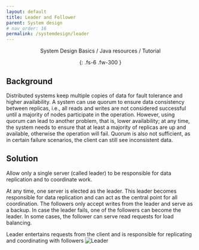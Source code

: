 ```yaml
---
layout: default
title: Leader and Follower
parent: System design
# nav_order: 16
permalink: /systemdesign/leader
---
```

<div align="center" markdown="1">
System Design Basics / Java resources / Tutorial

{: .fs-6 .fw-300 }
</div>

## Background
Distributed systems keep multiple copies of data for fault tolerance and higher availability. A system can use quorum to ensure data consistency between replicas, i.e., all reads and writes are not considered successful until a majority of nodes participate in the operation. However, using quorum can lead to another problem, that is, lower availability; at any time, the system needs to ensure that at least a majority of replicas are up and available, otherwise the operation will fail. Quorum is also not sufficient, as in certain failure scenarios, the client can still see inconsistent data.

## Solution
Allow only a single server (called leader) to be responsible for data replication and to coordinate work.

At any time, one server is elected as the leader. This leader becomes responsible for data replication and can act as the central point for all coordination. The followers only accept writes from the leader and serve as a backup. In case the leader fails, one of the followers can become the leader. In some cases, the follower can serve read requests for load balancing.


Leader entertains requests from the client and is responsible for replicating and coordinating with followers
![Leader](https://raw.githubusercontent.com/JavaLvivDev/prog-resources/master/resources/load2.png)